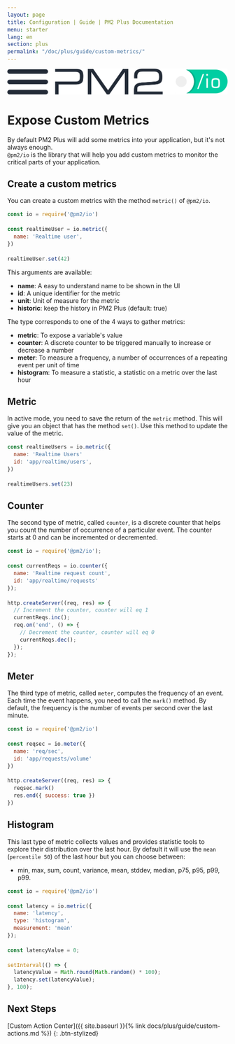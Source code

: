 ```yaml
---
layout: page
title: Configuration | Guide | PM2 Plus Documentation
menu: starter
lang: en
section: plus
permalink: "/doc/plus/guide/custom-metrics/"
---
```


![pm2io](https://raw.githubusercontent.com/keymetrics/branding/master/logos/pm2ioAPM/io-white.png)

# Expose Custom Metrics

By default PM2 Plus will add some metrics into your application, but it's not always enough.
<br/>
`@pm2/io` is the library that will help you add custom metrics to monitor the critical parts of your application.

## Create a custom metrics

You can create a custom metrics with the method `metric()` of `@pm2/io`.

```javascript
const io = require('@pm2/io')

const realtimeUser = io.metric({
  name: 'Realtime user',
})

realtimeUser.set(42)
```

This arguments are available:

- **name**: A easy to understand name to be shown in the UI
- **id**: A unique identifier for the metric
- **unit**: Unit of measure for the metric
- **historic**: keep the history in PM2 Plus (default: true)

The type corresponds to one of the 4 ways to gather metrics:

- **metric**: To expose a variable's value
- **counter**: A discrete counter to be triggered manually to increase or decrease a number
- **meter**: To measure a frequency, a number of occurrences of a repeating event per unit of time
- **histogram**: To measure a statistic, a statistic on a metric over the last hour

## Metric

In active mode, you need to save the return of the `metric` method. This will give you an object that has the method `set()`. Use this method to update the value of the metric.

```javascript
const realtimeUsers = io.metric({
  name: 'Realtime Users'
  id: 'app/realtime/users',
})

realtimeUsers.set(23)
```

## Counter

The second type of metric, called `counter`, is a discrete counter that helps you count the number of occurrence of a particular event. The counter starts at 0 and can be incremented or decremented.

```javascript
const io = require('@pm2/io');

const currentReqs = io.counter({
  name: 'Realtime request count',
  id: 'app/realtime/requests'
});

http.createServer((req, res) => {
  // Increment the counter, counter will eq 1
  currentReqs.inc();
  req.on('end', () => {
    // Decrement the counter, counter will eq 0
    currentReqs.dec();
  });
});
```

## Meter

The third type of metric, called `meter`, computes the frequency of an event. Each time the event happens, you need to call the `mark()` method. By default, the frequency is the number of events per second over the last minute.

```javascript
const io = require('@pm2/io')

const reqsec = io.meter({
  name: 'req/sec',
  id: 'app/requests/volume'
})

http.createServer((req, res) => {
  reqsec.mark()
  res.end({ success: true })
})
```

## Histogram

This last type of metric collects values and provides statistic tools to explore their distribution over the last hour.
By default it will use the `mean` (`percentile 50`) of the last hour but you can choose between: 
- min, max, sum, count, variance, mean, stddev, median, p75, p95, p99, p99.

```javascript
const io = require('@pm2/io')

const latency = io.metric({
  name: 'latency',
  type: 'histogram',
  measurement: 'mean'
});

const latencyValue = 0;

setInterval(() => {
  latencyValue = Math.round(Math.random() * 100);
  latency.set(latencyValue);
}, 100);
```

## Next Steps

[Custom Action Center]({{ site.baseurl }}{% link docs/plus/guide/custom-actions.md %})
{: .btn-stylized}
